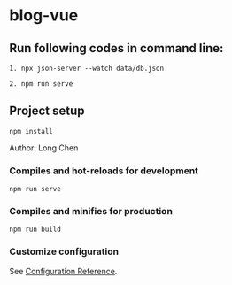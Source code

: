 # blog-vue

## Run following codes in command line:
```
1. npx json-server --watch data/db.json
```
```
2. npm run serve
```

## Project setup
```
npm install
```

Author: Long Chen

### Compiles and hot-reloads for development
```
npm run serve
```

### Compiles and minifies for production
```
npm run build
```

### Customize configuration
See [Configuration Reference](https://cli.vuejs.org/config/).
